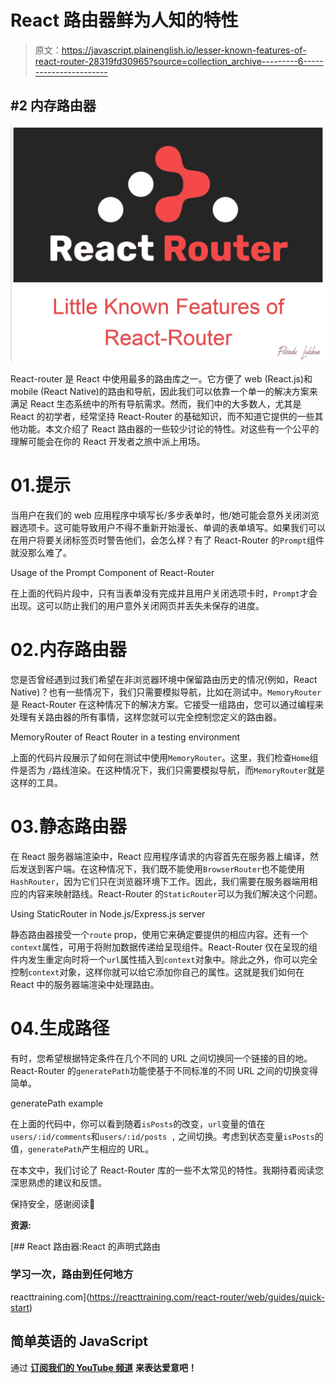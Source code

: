 # React 路由器鲜为人知的特性

> 原文：<https://javascript.plainenglish.io/lesser-known-features-of-react-router-28319fd30965?source=collection_archive---------6----------------------->

## #2 内存路由器

![](img/3a8369d8959acff1220c345b4fd74f23.png)

React-router 是 React 中使用最多的路由库之一。它方便了 web (React.js)和 mobile (React Native)的路由和导航，因此我们可以依靠一个单一的解决方案来满足 React 生态系统中的所有导航需求。然而，我们中的大多数人，尤其是 React 的初学者，经常坚持 React-Router 的基础知识，而不知道它提供的一些其他功能。本文介绍了 React 路由器的一些较少讨论的特性。对这些有一个公平的理解可能会在你的 React 开发者之旅中派上用场。

# 01.提示

当用户在我们的 web 应用程序中填写长/多步表单时，他/她可能会意外关闭浏览器选项卡。这可能导致用户不得不重新开始漫长、单调的表单填写。如果我们可以在用户将要关闭标签页时警告他们，会怎么样？有了 React-Router 的`Prompt`组件就没那么难了。

Usage of the Prompt Component of React-Router

在上面的代码片段中，只有当表单没有完成并且用户关闭选项卡时，`Prompt`才会出现。这可以防止我们的用户意外关闭网页并丢失未保存的进度。

# 02.内存路由器

您是否曾经遇到过我们希望在非浏览器环境中保留路由历史的情况(例如，React Native)？也有一些情况下，我们只需要模拟导航，比如在测试中。`MemoryRouter`是 React-Router 在这种情况下的解决方案。它接受一组路由，您可以通过编程来处理有关路由器的所有事情，这样您就可以完全控制您定义的路由器。

MemoryRouter of React Router in a testing environment

上面的代码片段展示了如何在测试中使用`MemoryRouter`。这里，我们检查`Home`组件是否为 `/`路线渲染。在这种情况下，我们只需要模拟导航，而`MemoryRouter`就是这样的工具。

# 03.静态路由器

在 React 服务器端渲染中，React 应用程序请求的内容首先在服务器上编译，然后发送到客户端。在这种情况下，我们既不能使用`BrowserRouter`也不能使用`HashRouter`，因为它们只在浏览器环境下工作。因此，我们需要在服务器端用相应的内容来映射路线。React-Router 的`StaticRouter`可以为我们解决这个问题。

Using StaticRouter in Node.js/Express.js server

静态路由器接受一个`route` prop，使用它来确定要提供的相应内容。还有一个`context`属性，可用于将附加数据传递给呈现组件。React-Router 仅在呈现的组件内发生重定向时将一个`url`属性插入到`context`对象中。除此之外，你可以完全控制`context`对象，这样你就可以给它添加你自己的属性。这就是我们如何在 React 中的服务器端渲染中处理路由。

# 04.生成路径

有时，您希望根据特定条件在几个不同的 URL 之间切换同一个链接的目的地。React-Router 的`generatePath`功能使基于不同标准的不同 URL 之间的切换变得简单。

generatePath example

在上面的代码中，你可以看到随着`isPosts`的改变，`url`变量的值在`users/:id/comments`和`users/:id/posts ,` 之间切换。考虑到状态变量`isPosts`的值，`generatePath`产生相应的 URL。

在本文中，我们讨论了 React-Router 库的一些不太常见的特性。我期待着阅读您深思熟虑的建议和反馈。

保持安全，感谢阅读💖

**资源:**

[](https://reacttraining.com/react-router/web/guides/quick-start) [## React 路由器:React 的声明式路由

### 学习一次，路由到任何地方

reacttraining.com](https://reacttraining.com/react-router/web/guides/quick-start) 

## 简单英语的 JavaScript

通过 [**订阅我们的 YouTube 频道**](https://www.youtube.com/channel/UCtipWUghju290NWcn8jhyAw) **来表达爱意吧！**